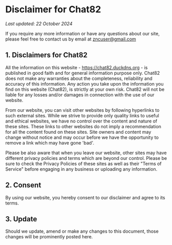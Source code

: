 # Disclaimer for Chat82
_Last updated: 22 October 2024_

If you require any more information or have any questions about our site, please feel free to contact us by email at zncuser@gmail.com

## 1. Disclaimers for Chat82
All the information on this website - https://chat82.duckdns.org - is published in good faith and for general information purpose only. Chat82 does not make any warranties about the completeness, reliability and accuracy of this information. Any action you take upon the information you find on this website (Chat82), is strictly at your own risk. Chat82 will not be liable for any losses and/or damages in connection with the use of our website.

From our website, you can visit other websites by following hyperlinks to such external sites. While we strive to provide only quality links to useful and ethical websites, we have no control over the content and nature of these sites. These links to other websites do not imply a recommendation for all the content found on these sites. Site owners and content may change without notice and may occur before we have the opportunity to remove a link which may have gone 'bad'.

Please be also aware that when you leave our website, other sites may have different privacy policies and terms which are beyond our control. Please be sure to check the Privacy Policies of these sites as well as their "Terms of Service" before engaging in any business or uploading any information.

## 2. Consent
By using our website, you hereby consent to our disclaimer and agree to its terms.

## 3. Update
Should we update, amend or make any changes to this document, those changes will be prominently posted here.
